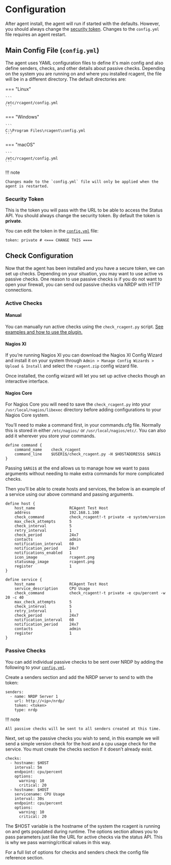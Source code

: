 # Configuration

After agent install, the agent will run if started with the defaults. However, you should always change the [security token](#security-token). Changes to the `config.yml` file requires an agent restart.

## Main Config File (`config.yml`)

The agent uses YAML configuration files to define it's main config and also define senders, checks, and other details about passive checks. Depending on the system you are running on and where you installed rcagent, the file will be in a different directory. The default directories are:

=== "Linux"

	```
	/etc/rcagent/config.yml
	```

=== "Windows"

	```
	C:\Program Files\rcagent\config.yml
	```

=== "macOS"

	```
	/etc/rcagent/config.yml
	```

!!! note

	Changes made to the `config.yml` file will only be applied when the agent is restarted.

### Security Token

This is the token you will pass with the URL to be able to access the Status API. You should always change the security token. By default the token is **private**.

You can edit the token in the [`config.yml`](#main-config-file-configyml) file:

```
token: private # <=== CHANGE THIS ====
```

## Check Configuration

Now that the agent has been installed and you have a secure token, we can set up checks. Depending on your situation, you may want to use active vs passive checks. One reason to use passive checks is if you do not want to open your firewall, you can send out passive checks via NRDP with HTTP connections.

### Active Checks

#### Manual

You can manually run active checks using the `check_rcagent.py` script. [See examples and how to use the plugin.](../../checks/active-checks/#using-check_rcagentpy)

#### Nagios XI

If you’re running Nagios XI you can download the Nagios XI Config Wizard and install it on your system through `Admin > Manage Config Wizards > Upload & Install` and select the `rcagent.zip` config wizard file.

Once installed, the config wizard will let you set up active checks though an interactive interface.

#### Nagios Core

For Nagios Core you will need to save the `check_rcagent.py` into your `/usr/local/nagios/libexec` directory before adding configurations to your Nagios Core system.

You’ll need to make a command first, in your commands.cfg file. Normally this is stored in either `/etc/nagios/` or `/usr/local/nagios/etc/`. You can also add it wherever you store your commands.

```
define command {
	command_name    check_rcagent
	command_line    $USER1$/check_rcagent.py -H $HOSTADDRESS$ $ARG1$
}
```

Passing `$ARG1$` at the end allows us to manage how we want to pass arguments without needing to make extra commands for more complicated checks.

Then you’ll be able to create hosts and services, the below is an example of a service using our above command and passing arguments.

```
define host {
	host_name               RCAgent Test Host
	address                 192.168.1.100
	check_command           check_rcagent!-t private -e system/version
	max_check_attempts      5
	check_interval          5
	retry_interval          1
	check_period            24x7
	contacts                admin
	notification_interval   60
	notification_period     24x7
	notifications_enabled   1
	icon_image              rcagent.png
	statusmap_image         rcagent.png
	register                1
}

define service {
	host_name               RCAgent Test Host
	service_description     CPU Usage
	check_command           check_rcagent!-t private -e cpu/percent -w 20 -c 40
	max_check_attempts      5
	check_interval          5
	retry_interval          1
	check_period            24x7
	notification_interval   60
	notification_period     24x7
	contacts                admin
	register                1
}
```

### Passive Checks

You can add individual passive checks to be sent over NRDP by adding the following to your [`config.yml`](#main-config-file-configyml).

Create a senders section and add the NRDP server to send to with the token:

```
senders:
  - name: NRDP Server 1
	url: http://<ip>/nrdp/
	token: <token>
	type: nrdp
```

!!! note

	All passive checks will be sent to all senders created at this time.

Next, set up the passive checks you wish to send, in this example we will send a simple version check for the host and a cpu usage check for the service. You must create the checks section if it doesn’t already exist.

```
checks:
  - hostname: $HOST
	interval: 5m
	endpoint: cpu/percent
	options:
	  warning: 10
	  critical: 20
  - hostname: $HOST
	servicename: CPU Usage
	interval: 30s
	endpoint: cpu/percent
	options:
	  warning: 10
	  critical: 20
```

The $HOST variable is the hostname of the system the rcagent is running on and gets populated during runtime. The options section allows you to pass parameters just like the URL for active checks via the status API. This is why we pass warning/critical values in this way.

For a full list of options for checks and senders check the config file reference section.
